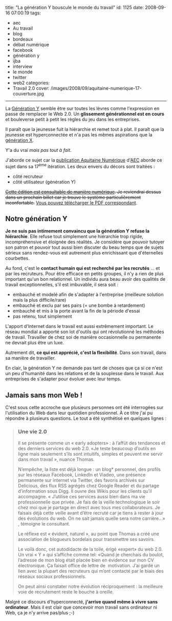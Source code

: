 title: "La génération Y bouscule le monde du travail"
id: 1125
date: 2008-09-16 07:00:19
tags:
- aec
- Au travail
- blog
- bordeaux
- débat numérique
- facebook
- génération y
- ijba
- interview
- le monde
- twitter
- web2
categories:
- Travail 2.0
cover: /images/2008/09/aquitaine-numerique-17-couverture.jpg
---

La [Génération Y](http://fr.wikipedia.org/wiki/G%C3%A9n%C3%A9ration_Y) semble être sur toutes les lèvres comme l'expression en passe de remplacer le Web 2.0\. Un **glissement générationnel est en cours** et bouleverse petit à petit les règles du jeu dans les entreprises.

Il paraît que la jeunesse fuit la hiérarchie et remet tout à plat.
Il paraît que la jeunesse est hyperconnectée et n'a pas les mêmes aspirations que la [génération X](http://fr.wikipedia.org/wiki/G%C3%A9n%C3%A9ration_X).

Y'a du vrai _mais pas tout à fait_.

<!--more-->

J'aborde ce sujet car la [publication Aquitaine Numérique](http://www.aecom.org/Vous-informer/Publications/AnalyTIC/Aquitaine-AnalyTIC-4-Juin-2008-La-generation-internet-en-Aquitaine) d'[AEC](http://www.aecom.org) aborde ce sujet dans sa 17<sup>ème</sup> itération. Les deux envers du décors sont traitées :

*   côté recruteur
*   côté utilisateur (génération Y)

~~[Cette édition est consultable de manière numérique](http://fr.calameo.com/books/000007502669a3c650d7c "Lire l"). Je reviendrai dessus dans un prochain billet car je trouve le système particulièrement inconfortable.~~ [Vous pouvez télécharger le PDF correspondant](http://www.aecom.org/content/download/1053/14967/version/1/file/Analytic_GenerationInternet.pdf).

## Notre génération Y

**Je ne suis pas intimement convaincu que la génération Y refuse la hiérarchie**. Elle refuse tout simplement une hiérarchie trop rigide, incompréhensive et éloignée des réalités.
Je considère que pouvoir tutoyer son patron et pouvoir tout aussi bien discuter du beau temps que de sujets sérieux sans rendez-vous est autrement plus enrichissant que d'éternelles courbettes.

Au fond, c'est le **contact humain qui est recherché par les recrutés** ... et par les recruteurs. Pour être efficace en petits groupes, il n'y a rien de plus important qu'un bon relationnel.
Un individu aura beau avoir des qualités de travail exceptionnelles, s'il est imbuvable, il sera soit :

*   embauché et modelé afin de s'adapter à l'entreprise (meilleure solution mais la plus difficile/rare)
*   embauché et exclu par ses pairs (= une bombe à retardement)
*   embauché et mis à la porte avant la fin de la période d'essai
*   pas retenu, tout simplement

L'apport d'Internet dans le travail est aussi extrêmement important. Le réseau mondial a apporté son lot d'outils qui ont révolutionné les méthodes de travail. Travailler de chez soi de manière occasionnelle ou permanente ne devrait plus être un luxe.

Autrement dit, **ce qui est apprécié, c'est la flexibilité**. Dans son travail, dans sa manière de travailler.

En clair, la génération Y ne demande pas tant de choses que ça si ce n'est un peu d'humanité dans les relations et de la souplesse dans le travail.
Aux entreprises de s'adapter pour évoluer avec leur temps.

## Jamais sans mon Web !

C'est sous cette accroche que plusieurs personnes ont été interrogées sur l'utilisation du Web dans leur quotidien professionnel. À ce titre j'ai pu répondre à plusieurs questions. Le tout a été synthétisé en quelques lignes :

> ### Une vie 2.0
>
> Il se présente comme un « early adopters» : à l’affût des tendances et des derniers services du web 2.0\. «Je teste beaucoup d’outils en ligne mais seulement s’ils sont intuitifs, simples et peuvent me servir dans mon travail », nuance Thomas.
>
> N’empêche, la liste est déjà longue : un blog* personnel, des profils sur les réseaux Facebook, LinkedIn et Viadeo, une présence permanente sur internet via Twitter, des favoris archivés sur Delicious, des flux RSS agrégés chez Google Reader et du partage d’information sous Digg. Il ouvre des Wikis pour les clients qu’il accompagne. « J’utilise ces services aussi bien dans ma vie professionnelle que privée. Je fais de la veille technologique le soir chez moi que je partage en direct avec tous mes collaborateurs. Je faisais déjà cette veille avant d’être recruté car je tiens à rester à jour des évolutions du web. On ne sait jamais quelle sera notre carrière...» , témoigne le consultant.
>
> Le réflexe est « évident, naturel », au point que Thomas a créé une association de blogueurs bordelais pour transmettre ses savoirs.
>
>
> Le voilà donc, cet autodidacte de la toile, érigé «expert» du web 2.0\. Un vrai « Y » qui s’affiche comme tel: «Quand je cherchais du boulot, l’adresse de mon blog était placée bien en évidence sur mon CV électronique. Ça faisait office de lettre de  motivation. J’ai gardé un lien avec la plupart des recruteurs qui m’ont contacté par le biais des réseaux sociaux professionnels.
>
> On peut ainsi constater notre évolution réciproquement : la meilleure voie de recrutement reste le bouche à oreille.

Malgré ce discours d'hyperconnecté, **j'arrive quand même à vivre sans ordinateur**.
Mais il est clair que concevoir mon travail sans ordinateur ni Web, ça je n'y arrive pas/plus ;-)
